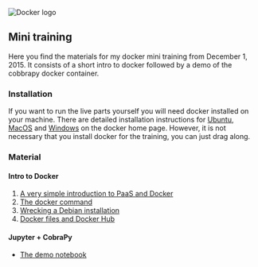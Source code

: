 ![Docker logo](https://upload.wikimedia.org/wikipedia/commons/7/79/Docker_%28container_engine%29_logo.png)

## Mini training

Here you find the materials for my docker mini training from December 1, 2015. It consists of a short intro to docker followed by
a demo of the cobbrapy docker container.

### Installation

If you want to run the live parts yourself you will need docker installed on your machine. There are detailed
installation instructions for [Ubuntu](https://docs.docker.com/engine/installation/ubuntulinux/), 
[MacOS](https://docs.docker.com/engine/installation/mac/) and [Windows](https://docs.docker.com/engine/installation/windows/) 
on the docker home page. However, it is not necessary that you install docker for the training, you can just drag along.

### Material

#### Intro to Docker

1. [A very simple introduction to PaaS and Docker](https://speakerdeck.com/speakerdeck/introduction-to-speakerdeck)
2. [The docker command](docker_command.md) 
3. [Wrecking a Debian installation](wrecking_debian.md)
4. [Docker files and Docker Hub](docker_extra.md)

#### Jupyter + CobraPy

- [The demo notebook](demo.ipynb)



